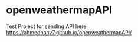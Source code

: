 # openweathermapAPI
Test Project for sending API
here https://ahmedhany7.github.io/openweathermapAPI/
